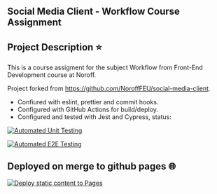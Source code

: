 ## Social Media Client - Workflow Course Assignment

## Project Description :star:

This is a course assigment for the subject Workflow from Front-End Development course at Noroff.

Project forked from https://github.com/NoroffFEU/social-media-client.

- Confiured with eslint, prettier and commit hooks.
- Configured  with GitHub Actions for build/deploy.
- Configured and tested with Jest and Cypress, status:
  
[![Automated Unit Testing](https://github.com/Emilyrf/social-media-client/actions/workflows/unit-test.yml/badge.svg)](https://github.com/Emilyrf/social-media-client/actions/workflows/unit-test.yml)

[![Automated E2E Testing](https://github.com/Emilyrf/social-media-client/actions/workflows/e2e-test.yml/badge.svg)](https://github.com/Emilyrf/social-media-client/actions/workflows/e2e-test.yml)


## Deployed on merge to github pages :globe_with_meridians:

[![Deploy static content to Pages](https://github.com/Emilyrf/social-media-client/actions/workflows/pages.yml/badge.svg)](https://github.com/Emilyrf/social-media-client/actions/workflows/pages.yml)

